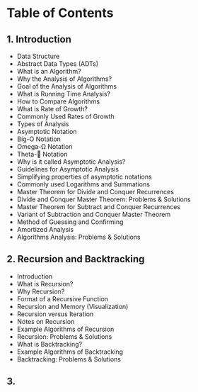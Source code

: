 

# Table of Contents

## 1. Introduction 
   - Data Structure
   - Abstract Data Types (ADTs)
   - What is an Algorithm?
   - Why the Analysis of Algorithms?
   - Goal of the Analysis of Algorithms
   - What is Running Time Analysis?
   - How to Compare Algorithms
   - What is Rate of Growth?
   - Commonly Used Rates of Growth
   - Types of Analysis
   - Asymptotic Notation
   - Big-O Notation
   - Omega-Ω Notation
   - Theta- Notation
   - Why is it called Asymptotic Analysis?
   - Guidelines for Asymptotic Analysis
   - Simplifying properties of asymptotic notations
   - Commonly used Logarithms and Summations
   - Master Theorem for Divide and Conquer Recurrences
   - Divide and Conquer Master Theorem: Problems & Solutions
   - Master Theorem for Subtract and Conquer Recurrences
   - Variant of Subtraction and Conquer Master Theorem
   - Method of Guessing and Confirming
   - Amortized Analysis
   - Algorithms Analysis: Problems & Solutions

## 2. Recursion and Backtracking
   - Introduction
   - What is Recursion?
   - Why Recursion?
   - Format of a Recursive Function
   - Recursion and Memory (Visualization)
   - Recursion versus Iteration
   - Notes on Recursion
   - Example Algorithms of Recursion
   - Recursion: Problems & Solutions
   - What is Backtracking?
   - Example Algorithms of Backtracking
   - Backtracking: Problems & Solutions
## 3. 